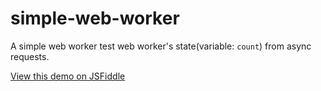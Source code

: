 # simple-web-worker

A simple web worker test web worker's state(variable: `count`) from async requests.

[View this demo on JSFiddle](https://jsfiddle.net/jungbin/yhfj7dzg/)
